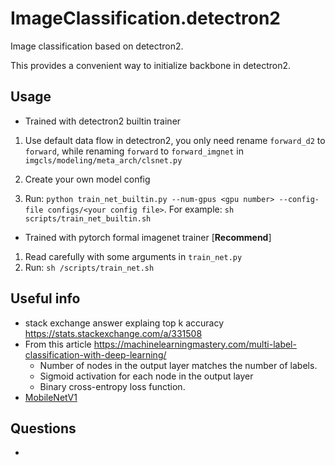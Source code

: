 <!--
 * @Copyright (c) tkianai All Rights Reserved.
 * @Author         : tkianai
 * @Github         : https://github.com/tkianai
 * @Date           : 2020-04-26 13:58:01
 * @FilePath       : /ImageCls.detectron2/README.md
 * @Description    : 
 -->


# ImageClassification.detectron2

Image classification based on detectron2.

This provides a convenient way to initialize backbone in detectron2.


## Usage

- Trained with detectron2 builtin trainer

1. Use default data flow in detectron2, you only need rename `forward_d2` to `forward`, while renaming `forward` to `forward_imgnet` in `imgcls/modeling/meta_arch/clsnet.py`

2. Create your own model config

3. Run: `python train_net_builtin.py --num-gpus <gpu number> --config-file configs/<your config file>`. For example: `sh scripts/train_net_builtin.sh`


- Trained with pytorch formal imagenet trainer [**Recommend**]

1. Read carefully with some arguments in `train_net.py`
2. Run: `sh /scripts/train_net.sh`

## Useful info
- stack exchange answer explaing top k accuracy https://stats.stackexchange.com/a/331508
- From this article https://machinelearningmastery.com/multi-label-classification-with-deep-learning/
  - Number of nodes in the output layer matches the number of labels.
  - Sigmoid activation for each node in the output layer
  - Binary cross-entropy loss function.
- [MobileNetV1](https://towardsdatascience.com/review-mobilenetv1-depthwise-separable-convolution-light-weight-model-a382df364b69)

## Questions
- 
